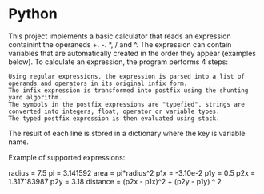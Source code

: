 # Python
This project implements a basic calculator that reads an expression containint the operaneds +. -. *, / and ^.
The expression can contain variables that are automatically created in the order they appear (examples below). 
To calculate an expression, the program performs 4 steps: 

	Using regular expressions, the expression is parsed into a list of operands and operators in its original infix form.
	The infix expression is transformed into postfix using the shunting yard algorithm.
	The symbols in the postfix expressions are "typefied", strings are converted into integers, float, operator or variable types.
	The typed postfix expression is then evaluated using stack. 

The result of each line is stored in a dictionary where the key is variable name.

Example of supported expressions:

radius = 7.5
pi = 3.141592
area = pi*radius^2
p1x = -3.10e-2
p1y = 0.5
p2x = 1.317183987
p2y = 3.18
distance = (p2x - p1x)^2 + (p2y - p1y) ^ 2


